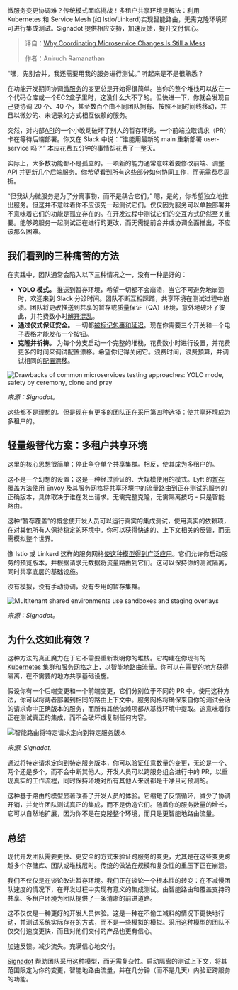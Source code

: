 
<!--
title: 协调微服务变更仍然很麻烦
cover: https://cdn.thenewstack.io/media/2025/04/8a2d173d-microservices-mess.jpg
summary: 微服务变更协调难？传统模式面临挑战！多租户共享环境是解法：利用 Kubernetes 和 Service Mesh (如 Istio/Linkerd)实现智能路由，无需克隆环境即可进行集成测试。Signadot 提供相应支持，加速反馈，提升交付信心。
-->

微服务变更协调难？传统模式面临挑战！多租户共享环境是解法：利用 Kubernetes 和 Service Mesh (如 Istio/Linkerd)实现智能路由，无需克隆环境即可进行集成测试。Signadot 提供相应支持，加速反馈，提升交付信心。

> 译自：[Why Coordinating Microservice Changes Is Still a Mess](https://thenewstack.io/why-coordinating-microservice-changes-is-still-a-mess/)
> 
> 作者：Anirudh Ramanathan

“嘿，先别合并，我还需要用我的服务进行测试。” 听起来是不是很熟悉？

在功能开发期间协调[微服务](https://thenewstack.io/microservices/)的变更总是开始得很简单。当你的整个堆栈可以放在一个代码仓库或一个EC2盒子里时，这没什么大不了的。但快进一下，你就会发现自己要协调 20 个、40 个，甚至数百个由不同团队拥有、按照不同时间线移动，并且以微妙的、未记录的方式相互依赖的服务。

突然，对内部[API](https://roadmap.sh/api-design)的一个小改动破坏了别人的暂存环境。一个前端拉取请求（PR）卡在等待后端部署。你又在 Slack 中说：“谁能用最新的 main 重新部署 user-service 吗？” 本应花费五分钟的事情却花费了一整天。

实际上，大多数功能都不是孤立的。一项新的能力通常意味着要修改前端、调整 API 并更新几个后端服务。你希望看到所有这些部分如何协同工作，而无需费尽周折。

“但我认为微服务是为了分离事物，而不是耦合它们。” 嗯，是的，你希望独立地推出服务。但这并不意味着你不应该先一起测试它们。仅仅因为服务可以单独部署并不意味着它们的功能是孤立存在的。在开发过程中测试它们的交互方式仍然至关重要。能够跨服务一起测试正在进行的更改，而无需提前合并或协调全面推出，不应该那么困难。

## 我们看到的三种痛苦的方法

在实践中，团队通常会陷入以下三种情况之一，没有一种是好的：

- **YOLO 模式。** 推送到暂存环境，希望一切都不会崩溃，当它不可避免地崩溃时，欢迎来到 Slack 分诊时间。团队不断互相踩踏，共享环境在测试过程中崩溃。团队将更改推送到共享的暂存或质量保证（QA）环境，意外地破坏了彼此，并花费数小时[解开混乱](https://thenewstack.io/the-staging-bottleneck-microservices-testing-in-fintech)。
- **通过仪式保证安全。** 一切都[被标记包裹和延迟](https://thenewstack.io/the-million-dollar-problem-of-slow-microservices-testing)。现在你需要三个开关和一个电子表格才能发布一个按钮。
- **克隆并祈祷。** 为每个分支启动一个完整的堆栈，花费数小时进行设置，并花费更多的时间来调试配置漂移。希望你记得关闭它。浪费时间，浪费预算，并调试相同的[配置漂移](https://thenewstack.io/scale-microservices-testing-without-duplicating-environments)。

![Drawbacks of common microservices testing approaches: YOLO mode, safety by ceremony, clone and pray](https://cdn.thenewstack.io/media/2025/04/e3528a4d-microservices-testing-drawbacks-1024x515.png)

*来源：Signadot。*

这些都不是理想的。但是现在有更多的团队正在采用第四种选择：使共享环境成为多租户的。

## 轻量级替代方案：多租户共享环境

这里的核心思想很简单：停止争夺单个共享集群。相反，使其成为多租户的。

这不是一个幻想的设置；这是一种经过验证的、大规模使用的模式。Lyft 的[暂存覆盖](https://eng.lyft.com/scaling-productivity-on-microservices-at-lyft-part-3-extending-our-envoy-mesh-with-staging-fdaafafca82f?gi=bcf1f4e80699)方法使用 Envoy 及其服务网格将共享环境中的流量路由到正在测试的服务的正确版本，具体取决于谁在发出请求。无需完整克隆，无需隔离技巧 - 只是智能路由。

这种“暂存覆盖”的概念使开发人员可以运行真实的集成测试，使用真实的依赖项，在对其他所有人保持稳定的环境中。你可以获得快速的、上下文相关的反馈，而无需模拟整个世界。

像 Istio 或 Linkerd 这样的服务网格[使这种模型得到广泛应用](https://thenewstack.io/using-istio-or-linkerd-to-unlock-ephemeral-environments/)。它们允许你启动服务的预览版本，并根据请求元数据将流量路由到它们。这可以保持你的测试隔离，同时共享底层的基础设施。

没有模拟，没有手动协调，没有专用的暂存集群。

![Multitenant shared environments use sandboxes and staging overlays](https://cdn.thenewstack.io/media/2025/04/1953a400-multitenant-shared-environment.png)

*来源：Signadot。*

## 为什么这如此有效？

这种方法的真正魔力在于它不需要重新发明你的堆栈。它构建在你现有的 [Kubernetes](https://roadmap.sh/kubernetes) 集群和[服务网格](https://thenewstack.io/service-mesh/)之上，以智能地路由流量。你可以在需要的地方获得隔离，在不需要的地方共享基础设施。

假设你有一个后端变更和一个前端变更，它们分别位于不同的 PR 中。使用这种方法，你可以将两者部署到相同的路由上下文中。服务网格将确保来自你的测试会话的请求命中正确版本的服务，而所有其他依赖项都从基线环境中提取。这意味着你正在测试真正的集成，而不会破坏或复制任何内容。

![智能路由将特定请求定向到特定服务版本](https://cdn.thenewstack.io/media/2025/04/6004cc23-service-mesh-routing.png)

*来源: Signadot.*

通过将特定请求定向到特定服务版本，你可以验证任意数量的变更，无论是一个、两个还是多个，而不会中断其他人。开发人员可以跨服务组合进行中的 PR，以重现真实的工作流程，同时保持环境对所有其他人来说都是干净且可预测的。

这种基于路由的模型显著改善了开发人员的体验。它缩短了反馈循环，减少了协调开销，并允许团队测试真正的集成，而不是伪造它们。随着你的服务数量的增长，它可以自然地扩展，因为你不是在克隆整个环境，而只是更智能地路由流量。

## 总结

现代开发团队需要更快、更安全的方式来验证跨服务的变更，尤其是在这些变更跨越多个存储库、团队或堆栈层时。传统的做法在规模和复杂性的重压下正在崩溃。

我们不仅仅是在谈论改进暂存环境。我们正在谈论一个根本性的转变：在不减慢团队速度的情况下，在开发过程中实现有意义的集成测试。由智能路由和覆盖支持的共享、多租户环境为团队提供了一条清晰的前进道路。

这不仅仅是一种更好的开发人员体验。这是一种在不偷工减料的情况下更快地行动，并测试系统实际存在的方式，而不是一些模拟的模拟。采用这种模型的团队不仅交付速度更快，而且对他们交付的产品也更有信心。

加速反馈。减少流失。充满信心地交付。

[Signadot](https://www.signadot.com/) 帮助团队采用这种模型，而无需复杂性。启动隔离的测试上下文，将其范围限定为你的变更，智能地路由流量，并在几分钟（而不是几天）内验证跨服务的功能。